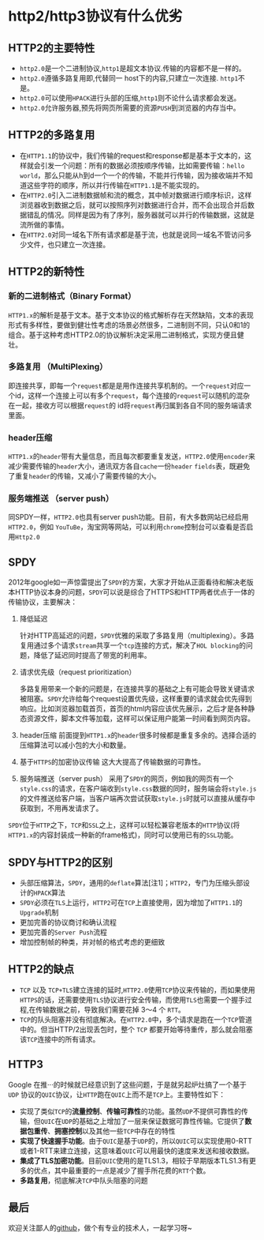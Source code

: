 # http2/http3协议有什么优劣

## HTTP2的主要特性

- ```http2.0```是一个二进制协议,```http1```是超文本协议.传输的内容都不是一样的。
- ```http2.0```遵循多路复用即,代替同一 host下的内容,只建立一次连接. ```http1```不是。
- ```http2.0```可以使用```HPACK```进行头部的压缩,```http1```则不论什么请求都会发送。
- ```http2.0```允许服务器,预先将网页所需要的资源```PUSH```到浏览器的内存当中。

## HTTP2的多路复用

- 在```HTTP1.1```的协议中，我们传输的request和response都是基本于文本的，这样就会引发一个问题：所有的数据必须按顺序传输，比如需要传输：```hello world```，那么只能从h到d一个一个的传输，不能并行传输，因为接收端并不知道这些字符的顺序，所以并行传输在```HTTP1.1```是不能实现的。
- 在```HTTP2.0```引入二进制数据帧和流的概念，其中帧对数据进行顺序标识，这样浏览器收到数据之后，就可以按照序列对数据进行合并，而不会出现合并后数据错乱的情况。同样是因为有了序列，服务器就可以并行的传输数据，这就是流所做的事情。
- 在```HTTP2.0```对同一域名下所有请求都是基于流，也就是说同一域名不管访问多少文件，也只建立一次连接。

## HTTP2的新特性

### 新的二进制格式（Binary Format）

```HTTP1.x```的解析是基于文本。基于文本协议的格式解析存在天然缺陷，文本的表现形式有多样性，要做到健壮性考虑的场景必然很多，二进制则不同，只认0和1的组合。基于这种考虑HTTP2.0的协议解析决定采用二进制格式，实现方便且健壮。

### 多路复用 （MultiPlexing）

即连接共享，即每一个```request```都是是用作连接共享机制的。一个```request```对应一个id，这样一个连接上可以有多个```request```，每个连接的```request```可以随机的混杂在一起，接收方可以根据```request```的 id将```request```再归属到各自不同的服务端请求里面。

### header压缩

```HTTP1.x```的```header```带有大量信息，而且每次都要重复发送，`````HTTP2.0`````使用```encoder```来减少需要传输的```header```大小，通讯双方各自```cache```一份```header``` ```fields```表，既避免了重复```header```的传输，又减小了需要传输的大小。

### 服务端推送 （server push）

同SPDY一样，`````HTTP2.0`````也具有server push功能。目前，有大多数网站已经启用```HTTP2.0```，例如 ```YouTuBe```，淘宝网等网站，可以利用```chrome```控制台可以查看是否启用```Http2.0```

## SPDY

2012年google如一声惊雷提出了```SPDY```的方案，大家才开始从正面看待和解决老版本HTTP协议本身的问题，```SPDY```可以说是综合了HTTPS和HTTP两者优点于一体的传输协议，主要解决：

1. 降低延迟

    针对HTTP高延迟的问题，```SPDY```优雅的采取了多路复用（multiplexing）。多路复用通过多个请求```stream```共享一个```tcp```连接的方式，解决了```HOL blocking```的问题，降低了延迟同时提高了带宽的利用率。

2. 请求优先级（request prioritization）

    多路复用带来一个新的问题是，在连接共享的基础之上有可能会导致关键请求被阻塞。```SPDY```允许给每个request设置优先级，这样重要的请求就会优先得到响应。比如浏览器加载首页，首页的html内容应该优先展示，之后才是各种静态资源文件，脚本文件等加载，这样可以保证用户能第一时间看到网页内容。

3. header压缩
    前面提到```HTTP1.x```的```header```很多时候都是重复多余的。选择合适的压缩算法可以减小包的大小和数量。

4. 基于```HTTPS```的加密协议传输
    这大大提高了传输数据的可靠性。

5. 服务端推送（server push）
    采用了```SPDY```的网页，例如我的网页有一个```style.css```的请求，在客户端收到```style.css```数据的同时，服务端会将```style.js```的文件推送给客户端，当客户端再次尝试获取```style.js```时就可以直接从缓存中获取到，不用再发请求了。

```SPDY```位于```HTTP```之下，```TCP```和```SSL```之上，这样可以轻松兼容老版本的```HTTP```协议(将```HTTP1.x```的内容封装成一种新的frame格式)，同时可以使用已有的```SSL```功能。

## SPDY与HTTP2的区别

- 头部压缩算法，```SPDY```，通用的```deflate```算法[注1]；```HTTP2```，专门为压缩头部设计的```HPACK```算法
- ```SPDY```必须在```TLS```上运行，```HTTP2```可在```TCP```上直接使用，因为增加了```HTTP1.1```的```Upgrade```机制
- 更加完善的协议商讨和确认流程
- 更加完善的```Server Push```流程
- 增加控制帧的种类，并对帧的格式考虑的更细致

## HTTP2的缺点

- ```TCP``` 以及 ```TCP+TLS```建立连接的延时,```HTTP2.0```使用```TCP```协议来传输的，而如果使用```HTTPS```的话，还需要使用```TLS```协议进行安全传输，而使用```TLS```也需要一个握手过程,在传输数据之前，导致我们需要花掉 3～4 个 ```RTT```。
- ```TCP```的队头阻塞并没有彻底解决。在```HTTP2.0```中，多个请求是跑在一个```TCP```管道中的。但当HTTP/2出现丢包时，整个 ```TCP``` 都要开始等待重传，那么就会阻塞该```TCP```连接中的所有请求。

## HTTP3

Google 在推···的时候就已经意识到了这些问题，于是就另起炉灶搞了一个基于 ```UDP``` 协议的```QUIC```协议，让```HTTP```跑在```QUIC```上而不是```TCP```上。主要特性如下：

- 实现了类似```TCP```的**流量控制**、**传输可靠性**的功能。虽然```UDP```不提供可靠性的传输，但```QUIC```在```UDP```的基础之上增加了一层来保证数据可靠性传输。它提供了**数据包重传**、**拥塞控制**以及其他一些```TCP```中存在的特性
- **实现了快速握手功能**。由于```QUIC```是基于```UDP```的，所以```QUIC```可以实现使用0-RTT或者1-RTT来建立连接，这意味着```QUIC```可以用最快的速度来发送和接收数据。
- **集成了TLS加密功能**。目前```QUIC```使用的是TLS1.3，相较于早期版本TLS1.3有更多的优点，其中最重要的一点是减少了握手所花费的```RTT```个数。
- **多路复用**，彻底解决```TCP```中队头阻塞的问题

## 最后

欢迎关注鄙人的[github](https://github.com/GolderBrother)，做个有专业的技术人，一起学习呀~
 
 <comment/> 
 